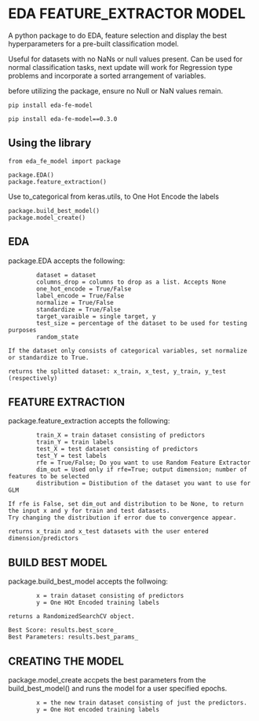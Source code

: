 # EDA FEATURE_EXTRACTOR MODEL

A python package to do EDA, feature selection and display the best hyperparameters for a pre-built classification model.

Useful for datasets with no NaNs or null values present.
Can be used for normal classification tasks, next update will work for Regression type problems and incorporate a sorted arrangement of variables.

before utilizing the package, ensure no Null or NaN values remain.

    pip install eda-fe-model

    pip install eda-fe-model==0.3.0

## Using the library
    from eda_fe_model import package

    package.EDA()
    package.feature_extraction()

Use to_categorical from keras.utils, to One Hot Encode the labels
    
    package.build_best_model()
    package.model_create()


## EDA
package.EDA accepts the following:

            dataset = dataset
            columns_drop = columns to drop as a list. Accepts None
            one_hot_encode = True/False
            label_encode = True/False
            normalize = True/False
            standardize = True/False
            target_varaible = single target, y
            test_size = percentage of the dataset to be used for testing purposes
            random_state

    If the dataset only consists of categorical variables, set normalize or standardize to True.

    returns the splitted dataset: x_train, x_test, y_train, y_test (respectively)


## FEATURE EXTRACTION
package.feature_extraction accepts the following:

            train_X = train dataset consisting of predictors
            train_Y = train labels
            test_X = test dataset consisting of predictors
            test_Y = test labels
            rfe = True/False; Do you want to use Random Feature Extractor
            dim_out = Used only if rfe=True; output dimension; number of features to be selected 
            distribution = Distibution of the dataset you want to use for GLM

    If rfe is False, set dim_out and distribution to be None, to return the input x and y for train and test datasets.
    Try changing the distribution if error due to convergence appear.

    returns x_train and x_test datasets with the user entered dimension/predictors


## BUILD BEST MODEL
package.build_best_model accepts the follwoing:

            x = train dataset consisting of predictors
            y = One HOt Encoded training labels

    returns a RandomizedSearchCV object.

    Best Score: results.best_score_
    Best Parameters: results.best_params_

## CREATING THE MODEL
package.model_create accpets the best parameters from the build_best_model() and runs the model for a user specified epochs.

            x = the new train dataset consisting of just the predictors.
            y = One Hot encoded training labels

